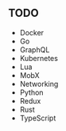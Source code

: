 ## TODO

- Docker
- Go
- GraphQL
- Kubernetes
- Lua
- MobX
- Networking
- Python
- Redux
- Rust
- TypeScript
